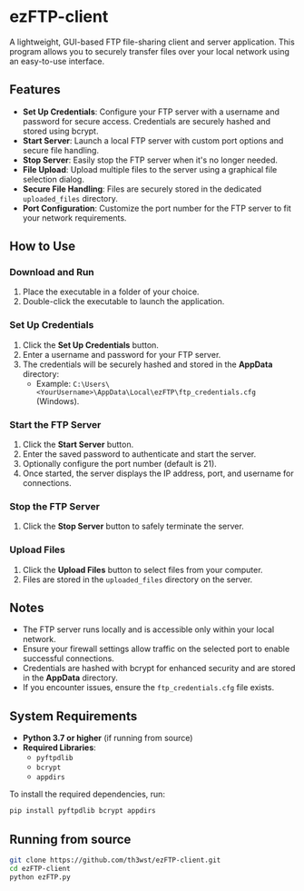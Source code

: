 # ezFTP-client

A lightweight, GUI-based FTP file-sharing client and server application. This program allows you to securely transfer files over your local network using an easy-to-use interface.

## Features

- **Set Up Credentials**: Configure your FTP server with a username and password for secure access. Credentials are securely hashed and stored using bcrypt.
- **Start Server**: Launch a local FTP server with custom port options and secure file handling.
- **Stop Server**: Easily stop the FTP server when it's no longer needed.
- **File Upload**: Upload multiple files to the server using a graphical file selection dialog.
- **Secure File Handling**: Files are securely stored in the dedicated `uploaded_files` directory.
- **Port Configuration**: Customize the port number for the FTP server to fit your network requirements.

## How to Use

### Download and Run

1. Place the executable in a folder of your choice.
2. Double-click the executable to launch the application.

### Set Up Credentials

1. Click the **Set Up Credentials** button.
2. Enter a username and password for your FTP server.
3. The credentials will be securely hashed and stored in the **AppData** directory:
   - Example: `C:\Users\<YourUsername>\AppData\Local\ezFTP\ftp_credentials.cfg` (Windows).

### Start the FTP Server

1. Click the **Start Server** button.
2. Enter the saved password to authenticate and start the server.
3. Optionally configure the port number (default is 21).
4. Once started, the server displays the IP address, port, and username for connections.

### Stop the FTP Server

1. Click the **Stop Server** button to safely terminate the server.

### Upload Files

1. Click the **Upload Files** button to select files from your computer.
3. Files are stored in the `uploaded_files` directory on the server.

## Notes

- The FTP server runs locally and is accessible only within your local network.
- Ensure your firewall settings allow traffic on the selected port to enable successful connections.
- Credentials are hashed with bcrypt for enhanced security and are stored in the **AppData** directory.
- If you encounter issues, ensure the `ftp_credentials.cfg` file exists.

## System Requirements

- **Python 3.7 or higher** (if running from source)
- **Required Libraries**:
  - `pyftpdlib`
  - `bcrypt`
  - `appdirs`

To install the required dependencies, run:

```bash
pip install pyftpdlib bcrypt appdirs
```

## Running from source
```bash
git clone https://github.com/th3wst/ezFTP-client.git
cd ezFTP-client
python ezFTP.py
```


